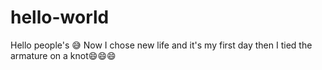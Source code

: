 # hello-world

Hello people's 😅
Now I chose new life and it's my first day then I tied the armature on a knot😄😄😄
